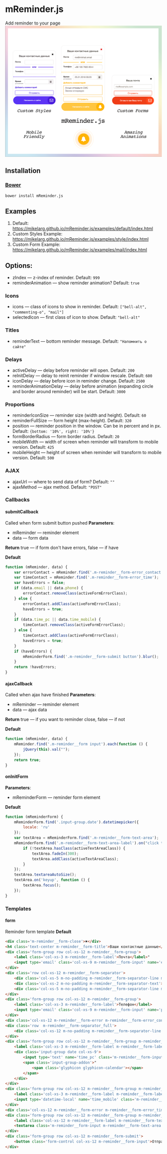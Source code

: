 # mReminder.js
Add reminder to your page
![mReminder Logo](src/img/logo.jpg)

## Installation
### [Bower](http://bower.io)
```
bower install mReminder.js
```

## Examples
1. Default: https://mikelarg.github.io/mReminder.js/examples/default/index.html
2. Custom Styles Example: https://mikelarg.github.io/mReminder.js/examples/style/index.html
3. Custom Form Example: https://mikelarg.github.io/mReminder.js/examples/mail/index.html

## Options:
* zIndex — z-index of reminder. Default: ```999```
* reminderAnimation — show reminder animation? Default: ```true```
### Icons
* icons — class of icons to show in reminder. Default: ```["bell-alt", "commenting-o", "mail"]```
* selectedIcon — first class of icon to show. Default: ```"bell-alt"```
### Titles
* reminderText — bottom reminder message. Default: ```"Напомнить о сайте"```
### Delays
* activeDelay — delay before reminder will open. Default: ```200```
* reInitDelay — delay to reinit reminder if window rescale. Default: ```600```
* iconDelay — delay before icon in reminder change. Default: ```2500```
* reminderAnimationDelay — delay before animation (expanding circle and border around reminder) will be start. Default: ```3000```
### Proportions
* reminderIconSize — reminder size (width and height). Default: ```60```
* reminderFullSize — form height (max-height). Default: ```320```
* position — reminder position in the window. Can be in percent and in px. Default: ```{bottom: '10%', right: '10%'}```
* formBorderRadius — form border radius. Default: ```20```
* mobileWidth — width of screen when reminder will transform to mobile version. Default: ```425```
* mobileHeight — height of screen when reminder will transform to mobile version. Default: ```500```
### AJAX
* ajaxUrl — where to send data of form? Default: ```""```
* ajaxMethod — ajax method. Default: ```"POST"```
### Callbacks
#### submitCallback
Called when form submit button pushed
**Parameters**:
* mReminder — reminder element
* data — form data

**Return**
true — if form don't have errors, false — if have

**Default**
```js 
function (mReminder, data) {
    var errorContact = mReminder.find('.m-reminder__form-error_contact');
    var timeContact = mReminder.find('.m-reminder__form-error_time');
    var haveErrors = false;
    if (data.email || data.phone) {
        errorContact.removeClass(activeFormErrorClass);
    } else {
        errorContact.addClass(activeFormErrorClass);
        haveErrors = true;
    }
    if (data.time_pc || data.time_mobile) {
        timeContact.removeClass(activeFormErrorClass);
    } else {
        timeContact.addClass(activeFormErrorClass);
        haveErrors = true;
    }
    if (haveErrors) {
        mReminderForm.find('.m-reminder__form-submit button').blur();
    }
    return !haveErrors;
}
```
#### ajaxCallback
Called when ajax have finished
**Parameters**:
* mReminder — reminder element
* data — ajax data

**Return**
true — if you want to reminder close, false — if not

**Default**
```js
function (mReminder, data) {
    mReminder.find('.m-reminder__form input').each(function () {
        jQuery(this).val("");
    });
    return true;
}
```
#### onInitForm
**Parameters**:
* mReminderForm — reminder form element

**Default**
```js
function (mReminderForm) {
    mReminderForm.find('.input-group.date').datetimepicker({
        locale: 'ru'
    });
    var textArea = mReminderForm.find('.m-reminder__form-text-area');
    mReminderForm.find('.m-reminder__form-text-area-label').on("click touchdown", function () {
        if (!textArea.hasClass(activeTextAreaClass)) {
            textArea.fadeIn(300);
            textArea.addClass(activeTextAreaClass);
        }
    });
    textArea.textareaAutoSize();
    textArea.on('keyup', function () {
        textArea.focus();
    });
}
```
### Templates
#### form
Reminder form template
**Default**
```html
<div class='m-reminder__form-close'>✖</div>
<h4 class='text-center m-reminder__form-title'>Ваши контактные данные</h4>
<div class='form-group row col-xs-12 m-reminder__form-group'>
    <label class='col-xs-3 m-reminder__form-label'>Почта</label>"   
    <input type='email' class='col-xs-9 m-reminder__form-input' name='email'>
</div>
<div class='row col-xs-12 m-reminder__form-separator'>
    <div class='col-xs-5 m-no-padding m-reminder__form-separator-line m-reminder__form-separator-line_left'></div>
    <div class='col-xs-2 m-no-padding m-reminder__form-separator-text'>ИЛИ</div>" +
    <div class='col-xs-5 m-no-padding m-reminder__form-separator-line m-reminder__form-separator-line_right'></div>
</div>
<div class='form-group row col-xs-12 m-reminder__form-group'>
    <label class='col-xs-3 m-reminder__form-label'>Телефон</label>
    <input type='email' class='col-xs-9 m-reminder__form-input' name='phone'>
</div>
<div class='col-xs-12 m-reminder__form-error m-reminder__form-error_contact'>Введите Ваш телефон или почту!</div>
<div class='row  m-reminder__form-separator_full'>
    <div class='col-xs-12 m-no-padding m-reminder__form-separator-line m-reminder__form-separator-line_dashed'></div>
</div>
<div class='form-group row col-xs-12 m-reminder__form-group m-reminder__form-group_time hidden-xs'>
    <label class='col-xs-3 m-reminder__form-label m-reminder__form-label-time'>Время</label>
    <div class='input-group date col-xs-9'>
        <input type='text' name='time_pc' class='m-reminder__form-input col-xs-12' />
        <span class='input-group-addon'>"
            <span class='glyphicon glyphicon-calendar'></span>
        </span>
    </div>
</div>
<div class='form-group row col-xs-12 m-reminder__form-group m-reminder__form-group_time visible-xs'>
    <label class='col-xs-3 m-reminder__form-label m-reminder__form-label-time'>Время</label>
    <input type='datetime-local' name='time_mobile' class='m-reminder__form-input col-xs-9' />
</div>
<div class='col-xs-12 m-reminder__form-error m-reminder__form-error_time'>Введите время напоминания!</div>
<div class='form-group row col-xs-12 m-reminder__form-group m-reminder__form-group_last'>
    <label class='col-xs-12 m-reminder__form-label m-reminder__form-text-area-label'>Добавить комментарий</label>
    <textarea class='m-reminder__form-input m-reminder__form-text-area col-xs-12' name='comment' rows='1' wrap='soft' maxlength='140'></textarea>
</div>
<div class='form-group row col-xs-12 m-reminder__form-submit'>
    <button class='form-control col-xs-12 m-reminder__form-input'>Отправить</button>
</div>
```
